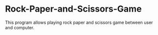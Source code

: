 # Rock-Paper-and-Scissors-Game
This program allows playing rock paper and scissors game between user and computer.

